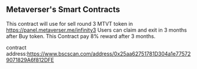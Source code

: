## Metaverser's Smart Contracts


This contract will use for sell round 3 MTVT token in https://panel.metaverser.me/infinity3
Users can claim and exit in 3 months after Buy token.
This Contract pay 8% reward after 3 months.

contract address:https://www.bscscan.com/address/0x25aa62751781D304a1e775729071829A6f812DFE
